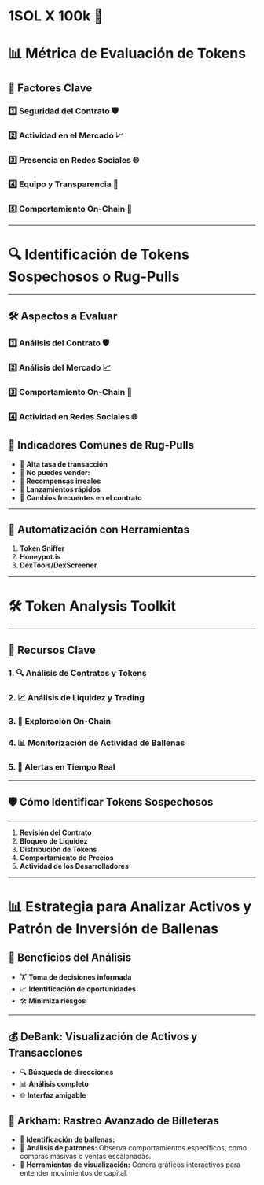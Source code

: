 # 1SOL X **100k** 💸

# 📊 Métrica de Evaluación de Tokens

## 🔑 **Factores Clave**

### 1️⃣ **Seguridad del Contrato** 🛡️  
### 2️⃣ **Actividad en el Mercado** 📈
### 3️⃣ **Presencia en Redes Sociales** 🌐
### 4️⃣ **Equipo y Transparencia** 👥 
### 5️⃣ **Comportamiento On-Chain** 🔗 

---

# 🔍 Identificación de Tokens Sospechosos o Rug-Pulls

---

## 🛠️ **Aspectos a Evaluar**

### 1️⃣ **Análisis del Contrato** 🛡️
### 2️⃣ **Análisis del Mercado** 📈
### 3️⃣ **Comportamiento On-Chain** 🔗
### 4️⃣ **Actividad en Redes Sociales** 🌐

## 🛑 **Indicadores Comunes de Rug-Pulls**
- 🚩 **Alta tasa de transacción** 
- 🚩 **No puedes vender:**
- 🚩 **Recompensas irreales** 
- 🚩 **Lanzamientos rápidos**
- 🚩 **Cambios frecuentes en el contrato**

---

## 🧮 **Automatización con Herramientas**
1. **Token Sniffer**  
2. **Honeypot.is**  
3. **DexTools/DexScreener**  

---

# 🛠️ Token Analysis Toolkit

---

## 📌 **Recursos Clave**

### 1. 🔍 **Análisis de Contratos y Tokens**
### 2. 📈 **Análisis de Liquidez y Trading**
### 3. 🔗 **Exploración On-Chain**
### 4. 📊 **Monitorización de Actividad de Ballenas**
### 5. 🚨 **Alertas en Tiempo Real**

---

## 🛡️ **Cómo Identificar Tokens Sospechosos**

---

1. **Revisión del Contrato**  
2. **Bloqueo de Liquidez** 
3. **Distribución de Tokens**  
4. **Comportamiento de Precios**  
5. **Actividad de los Desarrolladores**  

---
 
# 📊 Estrategia para Analizar Activos y Patrón de Inversión de Ballenas

## 🏦 Beneficios del Análisis

- 🏋️ **Toma de decisiones informada** 
- 📈 **Identificación de oportunidades**
- 🛠️ **Minimiza riesgos**

---

## 💰 DeBank: Visualización de Activos y Transacciones

- 🔍 **Búsqueda de direcciones** 
- 📊 **Análisis completo** 
- 🌐 **Interfaz amigable** 


## 🎯 Arkham: Rastreo Avanzado de Billeteras

- 🔎 **Identificación de ballenas:** 
- 🔢 **Análisis de patrones:** Observa comportamientos específicos, como compras masivas o ventas escalonadas.
- 🔧 **Herramientas de visualización:** Genera gráficos interactivos para entender movimientos de capital.

